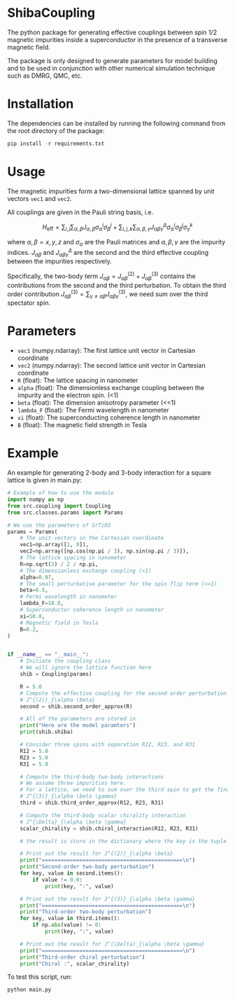 # ShibaCoupling

The python package for generating effective couplings between spin 1/2 magnetic impurities inside a superconductor in the presence of a transverse magnetic field.

The package is only designed to generate parameters for model building and to be used in conjunction with other numerical simulation technique such as DMRG, QMC, etc.

# Installation

The dependencies can be installed by running the following command from the root directory of the package:

```python
pip install -r requirements.txt
```

# Usage

The magnetic impurities form a two-dimensional lattice spanned by unit vectors `vec1` and `vec2`.

All couplings are given in the Pauli string basis, i.e.

```math
H_{\text{eff}} = \sum_{i,j} \sum_{\alpha, \beta} J_{\alpha, \beta} \sigma_{\alpha}^i \sigma_{\beta}^j
+ \sum_{i,j,k} \sum_{\alpha, \beta, \gamma} J_{\alpha \beta \gamma}^{\Delta} \sigma_{\alpha}^i \sigma_{\beta}^j \sigma_{\gamma}^k
```

where $`\alpha, \beta = x, y, z`$ and $\sigma_{\alpha}$ are the Pauli matrices and $`\alpha, \beta, \gamma`$ are the impurity indices. $`J_{\alpha \beta}`$ and $`J_{\alpha \beta \gamma}^{\Delta}`$ are the second and the third effective coupling between the impurities respectively.

Specifically, the two-body term $`J_{\alpha \beta} = J^{(2)}_{\alpha \beta} + J^{(3)}_{\alpha \beta}`$ contains the contributions from the second and the third perturbation.
To obtain the third order contribution $`J^{(3)}_{\alpha \beta} = \sum_{ \gamma \neq \alpha \beta} J^{(3)}_{\alpha \beta \gamma}`$, we need sum over the third spectator spin.

# Parameters

- `vec1` (numpy.ndarray): The first lattice unit vector in Cartesian coordinate
- `vec2` (numpy.ndarray): The second lattice unit vector in Cartesian coordinate
- `R` (float): The lattice spacing in nanometer
- `alpha` (float): The dimensionless exchange coupling between the impurity and the electron spin. (<1)
- `beta` (float): The dimension anisotropy parameter (<<1)
- `lambda_F` (float): The Fermi wavelength in nanometer
- `xi` (float): The superconducting coherence length in nanometer
- `B` (float): The magnetic field strength in Tesla

# Example

An example for generating 2-body and 3-body interaction for a square lattice is given in main.py:

```python
# Example of how to use the module
import numpy as np
from src.coupling import Coupling
from src.classes.params import Params

# We use the parameters of SrTiO3
params = Params(
    # The unit vectors in the Cartesian coordinate
    vec1=np.array([1, 0]),
    vec2=np.array([np.cos(np.pi / 3), np.sin(np.pi / 3)]),
    # The lattice spacing in nanometer
    R=np.sqrt(2) / 2 / np.pi,
    # The dimensionless exchange coupling (<1)
    alpha=0.97,
    # The small perturbative parameter for the spin flip term (<<1)
    beta=0.5,
    # Fermi wavelength in nanometer
    lambda_F=10.0,
    # Superconductor coherence length in nanometer
    xi=50.0,
    # Magnetic field in Tesla
    B=0.2,
)


if __name__ == "__main__":
    # Initiate the coupling class
    # We will ignore the lattice function here
    shib = Coupling(params)

    R = 5.0
    # Compute the effective coupling for the second order perturbation between impurities separated by distance R
    # J^{(2)}_{\alpha \beta}
    second = shib.second_order_approx(R)

    # All of the parameters are stored in
    print("Here are the model paramters")
    print(shib.shiba)

    # Consider three spins with separation R12, R23, and R31
    R12 = 5.0
    R23 = 5.0
    R31 = 5.0

    # Compute the third-body two-body interactions
    # We assume three impurities here.
    # For a lattice, we need to sum over the third spin to get the final third order coupling
    # J^{(3)}_{\alpha \beta \gamma}
    third = shib.third_order_approx(R12, R23, R31)

    # Compute the third-body scalar chirality interaction
    # J^{\Delta}_{\alpha \beta \gamma}
    scalar_chirality = shib.chiral_interaction(R12, R23, R31)

    # the result is store in the dictionary where the key is the tuple of Pauli string e.g. (0,0,1) = IIX, (1,2,3) = XYZ

    # Print out the result for J^{(2)}_{\alpha \beta}
    print("=============================================\n")
    print("Second-order two-body perturbation")
    for key, value in second.items():
        if value != 0.0:
            print(key, ":", value)

    # Print out the result for J^{(3)}_{\alpha \beta \gamma}
    print("=============================================\n")
    print("Third-order two-body perturbation")
    for key, value in third.items():
        if np.abs(value) != 0:
            print(key, ":", value)

    # Print out the result for J^(\Delta)_{\alpha \beta \gamma}
    print("=============================================\n")
    print("Third-order chiral perturbation")
    print("Chiral :", scalar_chirality)
```

To test this script, run:

```python
python main.py
```
